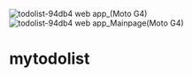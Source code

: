 ![todolist-94db4 web app_(Moto G4)](https://user-images.githubusercontent.com/44098705/116369810-6bc20380-a827-11eb-9603-4a05be60343c.png)
![todolist-94db4 web app_Mainpage(Moto G4)](https://user-images.githubusercontent.com/44098705/116369857-77152f00-a827-11eb-9be6-3acc79aeebc5.png)
# mytodolist
